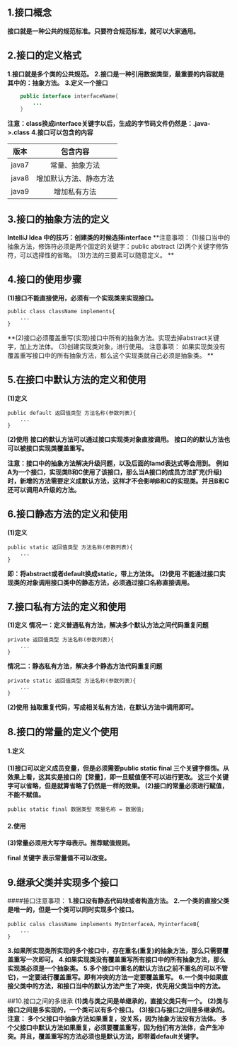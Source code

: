 ## 1.接口概念

**接口就是一种公共的规范标准。只要符合规范标准，就可以大家通用。**

## 2.接口的定义格式

**1.接口就是多个类的公共规范。**
**2.接口是一种引用数据类型，最重要的内容就是其中的：抽象方法。**
**3.定义一个接口**

```java
	public interface interfaceName{
		...
	}
```
**注意：class换成interface关键字以后，生成的字节码文件仍然是：.java->.class**
**4.接口可以包含的内容**

版本|包含内容
------- |:------------:
java7   |常量、抽象方法
java8   |增加默认方法、静态方法
java9   |增加私有方法


## 3.接口的抽象方法的定义
**IntelliJ Idea 中的技巧：创建类的时候选择interface**
**注意事项：
(1)接口当中的抽象方法，修饰符必须是两个固定的关键字：public  abstract
(2)两个关键字修饰符，可以选择性的省略。
(3)方法的三要素可以随意定义。
**
## 4.接口的使用步骤
**(1)接口不能直接使用，必须有一个实现类来实现接口。**

	public class className implements{
		...
	}
**(2)接口必须覆盖重写(实现)接口中所有的抽象方法。实现去掉abstract关键字，加上方法体。
(3)创建实现类对象，进行使用。
注意事项：
如果实现类没有覆盖重写接口中的所有抽象方法，那么这个实现类就自己必须是抽象类。
**
## 5.在接口中默认方法的定义和使用
**(1)定义**

	public default 返回值类型 方法名称(参数列表){
		...
	}
**(2)使用**
**接口的默认方法可以通过接口实现类对象直接调用。**
**接口的的默认方法也可以被接口实现类覆盖重写。**

**注意：接口中的抽象方法解决升级问题，以及后面的lamd表达式等会用到。**
**例如A为一个接口，实现类B和C使用了该接口，那么当A接口的成员方法扩充(升级)时，新增的方法需要定义成默认方法，这样才不会影响B和C的实现类。并且B和C还可以调用A升级的方法。**
## 6.接口静态方法的定义和使用
**(1)定义**
	
	public static 返回值类型 方法名称(参数列表){
		...
	}
**即：将abstract或者default换成static，带上方法体。**
**(2)使用**
**不能通过接口实现类的对象调用接口类中的静态方法，必须通过接口名称直接调用。**

## 7.接口私有方法的定义和使用

**(1)定义**
**情况一：定义普通私有方法，解决多个默认方法之间代码重复问题**

	private 返回值类型 方法名称(参数列表){
		...
	}
**情况二：静态私有方法，解决多个静态方法代码重复问题**

	private static 返回值类型 方法名称(参数列表){
		...
	}
**(2)使用**
**抽取重复代码，写成相关私有方法，在默认方法中调用即可。**
## 8.接口的常量的定义个使用

#### 1.定义

**(1)接口可以定义成员变量，但是必须需要public static final 三个关键字修饰。从效果上看，这其实是接口的【常量】，即一旦赋值便不可以进行更改。 这三个关键字可以省略，但是就算省略了仍然是一样的效果。
(2)接口的常量必须进行赋值，不能不赋值。**

	public static final 数据类型 常量名称 = 数据值;

#### 2.使用


**(3)常量必须用大写字母表示。推荐赋值规则。**

**final 关键字 表示常量值不可以改变。**
## 9.继承父类并实现多个接口
####接口注意事项：
**1.接口没有静态代码块或者构造方法。**
**2.一个类的直接父类是唯一的，但是一个类可以同时实现多个接口。**

	public calss className implements MyInterfaceA，MyinterfaceB{
		...
	}
**3.如果所实现类所实现的多个接口中，存在重名(重复)的抽象方法，那么只需要覆盖重写一次即可。**
**4.如果实现类没有覆盖重写所有接口中的所有抽象方法，那么实现类必须是一个抽象类。**
**5.多个接口中重名的默认方法(之前不重名的可以不管它)，一定要进行覆盖重写。即有冲突的方法一定要覆盖重写。**
**6.一个类中如果直接父类中的方法，和接口当中的默认方法产生了冲突，优先用父类当中的方法。**

##10.接口之间的多继承
**(1)类与类之间是单继承的，直接父类只有一个。**
**(2)类与接口之间是多实现的，一个类可以有多个接口。**
**(3)接口与接口之间是多继承的。**
**注意：
多个父接口中抽象方法如果重复，没关系，因为抽象方法没有方法体。
多个父接口中默认方法如果重复，必须要覆盖重写，因为他们有方法体，会产生冲突。并且，覆盖重写的方法必须也是默认方法，即带着default关键字。**
